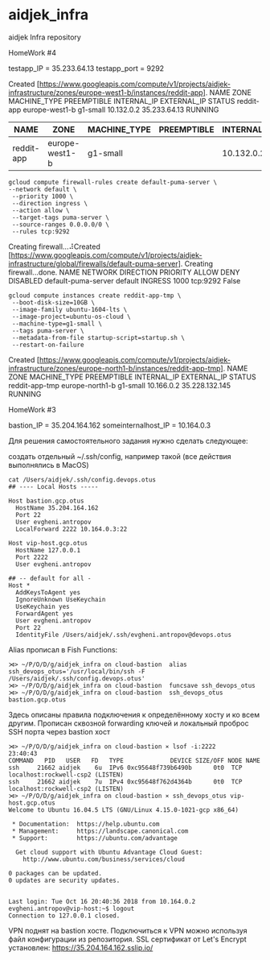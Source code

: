 # aidjek_infra
aidjek Infra repository

HomeWork #4

testapp_IP = 35.233.64.13
testapp_port = 9292

Created [https://www.googleapis.com/compute/v1/projects/aidjek-infrastructure/zones/europe-west1-b/instances/reddit-app].
NAME        ZONE            MACHINE_TYPE  PREEMPTIBLE  INTERNAL_IP  EXTERNAL_IP   STATUS
reddit-app  europe-west1-b  g1-small                   10.132.0.2   35.233.64.13  RUNNING

| NAME       | ZONE           | MACHINE_TYPE | PREEMPTIBLE | INTERNAL_IP | EXTERNAL_IP  | STATUS  |
|------------|----------------|--------------|-------------|-------------|--------------|---------|
| reddit-app | europe-west1-b | g1-small     |             | 10.132.0.2  | 35.233.64.13 | RUNNING |

```
gcloud compute firewall-rules create default-puma-server \                       --network default \
 --priority 1000 \
 --direction ingress \
 --action allow \
 --target-tags puma-server \
 --source-ranges 0.0.0.0/0 \
 --rules tcp:9292
```

Creating firewall...⠼Created [https://www.googleapis.com/compute/v1/projects/aidjek-infrastructure/global/firewalls/default-puma-server].
Creating firewall...done.
NAME                 NETWORK  DIRECTION  PRIORITY  ALLOW     DENY  DISABLED
default-puma-server  default  INGRESS    1000      tcp:9292        False

```
gcloud compute instances create reddit-app-tmp \
 --boot-disk-size=10GB \
 --image-family ubuntu-1604-lts \
 --image-project=ubuntu-os-cloud \
 --machine-type=g1-small \
 --tags puma-server \
 --metadata-from-file startup-script=startup.sh \
 --restart-on-failure
 ```

Created [https://www.googleapis.com/compute/v1/projects/aidjek-infrastructure/zones/europe-north1-b/instances/reddit-app-tmp].
NAME            ZONE             MACHINE_TYPE  PREEMPTIBLE  INTERNAL_IP  EXTERNAL_IP     STATUS
reddit-app-tmp  europe-north1-b  g1-small                   10.166.0.2   35.228.132.145  RUNNING




HomeWork #3

bastion_IP = 35.204.164.162
someinternalhost_IP = 10.164.0.3

Для решения самостоятельного задания нужно сделать следующее:

создать отдельный ~/.ssh/config, например такой (все действия выполнялись в MacOS)

```
cat /Users/aidjek/.ssh/config.devops.otus
## ---- Local Hosts -----

Host bastion.gcp.otus
  HostName 35.204.164.162
  Port 22
  User evgheni.antropov
  LocalForward 2222 10.164.0.3:22

Host vip-host.gcp.otus
  HostName 127.0.0.1
  Port 2222
  User evgheni.antropov

## -- default for all -
Host *
  AddKeysToAgent yes
  IgnoreUnknown UseKeychain
  UseKeychain yes
  ForwardAgent yes
  User evgheni.antropov
  Port 22
  IdentityFile /Users/aidjek/.ssh/evgheni.antropov@devops.otus
```

Alias прописал в Fish Functions:
```
⋊> ~/P/O/D/g/aidjek_infra on cloud-bastion  alias ssh_devops_otus='/usr/local/bin/ssh -F /Users/aidjek/.ssh/config.devops.otus'
⋊> ~/P/O/D/g/aidjek_infra on cloud-bastion  funcsave ssh_devops_otus
⋊> ~/P/O/D/g/aidjek_infra on cloud-bastion  ssh_devops_otus bastion.gcp.otus
```

Здесь описаны правила подключения к определённому хосту и ко всем другим. Прописан сквозной forwarding ключей и локальный проброс SSH порта через bastion хост

```
⋊> ~/P/O/D/g/aidjek_infra on cloud-bastion ⨯ lsof -i:2222                                                                                  23:40:43
COMMAND   PID   USER   FD   TYPE             DEVICE SIZE/OFF NODE NAME
ssh     21662 aidjek    6u  IPv6 0xc95648f739b6490b      0t0  TCP localhost:rockwell-csp2 (LISTEN)
ssh     21662 aidjek    7u  IPv4 0xc95648f762d4364b      0t0  TCP localhost:rockwell-csp2 (LISTEN)
⋊> ~/P/O/D/g/aidjek_infra on cloud-bastion ⨯ ssh_devops_otus vip-host.gcp.otus
Welcome to Ubuntu 16.04.5 LTS (GNU/Linux 4.15.0-1021-gcp x86_64)

 * Documentation:  https://help.ubuntu.com
 * Management:     https://landscape.canonical.com
 * Support:        https://ubuntu.com/advantage

  Get cloud support with Ubuntu Advantage Cloud Guest:
    http://www.ubuntu.com/business/services/cloud

0 packages can be updated.
0 updates are security updates.


Last login: Tue Oct 16 20:40:36 2018 from 10.164.0.2
evgheni.antropov@vip-host:~$ logout
Connection to 127.0.0.1 closed.
```

VPN поднят на bastion хосте. Подключиться к VPN можно используя файл конфигурации из репозитория. 
SSL сертификат от Let's Encrypt установлен: https://35.204.164.162.sslip.io/
